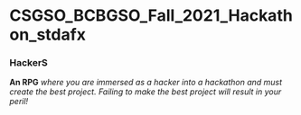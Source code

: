 # CSGSO_BCBGSO_Fall_2021_Hackathon_stdafx
### HackerS
**An RPG**
_where you are immersed as a hacker into a hackathon and must create the best project._
_Failing to make the best project will result in your peril!_
